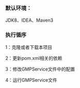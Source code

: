 ### 默认环境：
JDK8、IDEA、Maven3
### 执行循序
1：克隆或者下载本项目

2：更新pom.xml相关的依赖

3：修改GMPService文件中的配置

4：运行GMPService文件